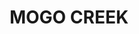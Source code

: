 ---
lastmod: '2025-04-06T06:05:20+00:00'
latitude: -33.14502192
layout: suburb
longitude: 151.0693014
postcode: '2775'
state: NSW
title: MOGO CREEK
url: /nsw/mogo-creek/
---